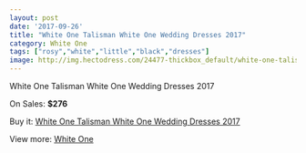 ```yaml
---
layout: post
date: '2017-09-26'
title: "White One Talisman White One Wedding Dresses 2017"
category: White One
tags: ["rosy","white","little","black","dresses"]
image: http://img.hectodress.com/24477-thickbox_default/white-one-talisman-white-one-wedding-dresses-2013.jpg
---
```

White One Talisman White One Wedding Dresses 2017

On Sales: **$276**
<a href="https://www.hectodress.com/white-one/11247-white-one-talisman-white-one-wedding-dresses-2013.html"><amp-img layout="responsive" width="600" height="600" src="//img.hectodress.com/24477-thickbox_default/white-one-talisman-white-one-wedding-dresses-2013.jpg" alt="White One Talisman White One Wedding Dresses 2017 0" /></a>
<a href="https://www.hectodress.com/white-one/11247-white-one-talisman-white-one-wedding-dresses-2013.html"><amp-img layout="responsive" width="600" height="600" src="//img.hectodress.com/24479-thickbox_default/white-one-talisman-white-one-wedding-dresses-2013.jpg" alt="White One Talisman White One Wedding Dresses 2017 1" /></a>
<a href="https://www.hectodress.com/white-one/11247-white-one-talisman-white-one-wedding-dresses-2013.html"><amp-img layout="responsive" width="600" height="600" src="//img.hectodress.com/24478-thickbox_default/white-one-talisman-white-one-wedding-dresses-2013.jpg" alt="White One Talisman White One Wedding Dresses 2017 2" /></a>

Buy it: [White One Talisman White One Wedding Dresses 2017](https://www.hectodress.com/white-one/11247-white-one-talisman-white-one-wedding-dresses-2013.html "White One Talisman White One Wedding Dresses 2017")

View more: [White One](https://www.hectodress.com/177-white-one "White One")